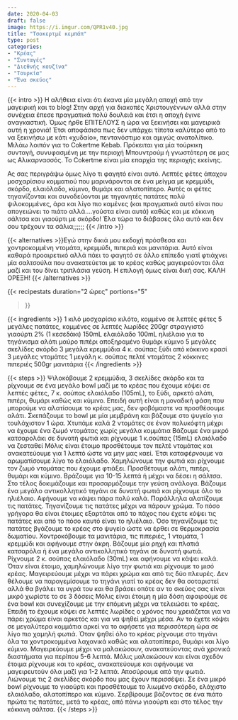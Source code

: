 ```yaml
---
date: 2020-04-03
draft: false
image: https://i.imgur.com/QPR1v40.jpg
title: "Τσοκερτμέ κεμπάπ"
type: post
categories:
- "Κρέας"
- "Συνταγές"
- "Διεθνής κουζίνα"
- "Τουρκία"
- "Ένα σκεύος"
---
```


{{< intro >}}
Η αλήθεια είναι ότι έκανα μία μεγάλη αποχή από την μαγειρική και το blog! Στην αρχή για διακοπές Χριστουγέννων αλλά στην συνέχεια έπεσε πραγματικά πολύ δουλειά και έτσι η αποχή έγινε αναγκαστική. Όμως ήρθε ΕΠΙΤΕΛΟΥΣ η ώρα να ξεκινήσει και μαγειρικά αυτή η χρονιά! Έτσι αποφάσισα πως δεν υπάρχει τίποτα καλύτερο από το να ξεκινήσω με κάτι «χυδαίο», πεντανόστιμο και αμιγώς ανατολίτικο. Μιλάω λοιπόν για το Cokertme Kebab. Πρόκειται για μία τούρκικη συνταγή, συνυφασμένη με την περιοχή Μπουντρούμ ή γνωστότερη σε μας ως Αλικαρνασσός. To Cokertme είναι μία επαρχία της περιοχής εκείνης.

Ας σας περιγράψω όμως λίγο τι φαγητό είναι αυτό. Λεπτές φέτες άπαχου μοσχαρίσιου κομματιού που μαρινάρονται σε ένα μείγμα με κρεμμύδι, σκόρδο, ελαιόλαδο, κύμινο, θυμάρι και αλατοπίπερο. Αυτές οι φέτες τηγανίζονται και συνοδεύονται με τηγανητές πατάτες πολύ ψιλοκομμένες, άρα και λίγο πιο καμένες (και πραγματικά αυτό είναι που απογειώνει το πιάτο αλλά….γούστα είναι αυτά) καθώς και με κόκκινη σάλτσα και γιαούρτι με σκόρδο! Έλα τώρα το διάβασες όλο αυτό και δεν σου τρέχουν τα σάλια;;;;;;
{{< /intro >}}

{{< alternatives >}}Εγώ στην δικιά μου εκδοχή πρόσθεσα και χοντροκομμένη ντομάτα, κρεμμύδι, πιπεριά και μανιτάρια. Αυτό είναι καθαρά προαιρετικό αλλά πάει το φαγητό σε άλλο επίπεδο γιατί φτιάχνει μία σαλτσούλα που ανακατεύεται με το κρέας καθώς μαγειρεύονται όλα μαζί και του δίνει τριπλάσια γεύση. Η επιλογή όμως είναι δική σας. ΚΑΛΗ ΟΡΕΞΗ!
{{< /alternatives >}}

{{< recipestats 
    duration="2 ώρες"
    portions="5"
>}}

{{< ingredients >}} 
1 κιλό μοσχαρίσιο κιλότο, κομμένο σε λεπτές φέτες
5 μεγάλες πατάτες, κομμένες σε λεπτές λωρίδες
200gr στραγγιστό γιαούρτι 2% (1 κεσεδάκι)
150mL ελαιόλαδο
100mL ηλιέλαιο για το τηγάνισμα
αλάτι
μαύρο πιπέρι
αποξηραμένο θυμάρι
κύμινο
5 μεγάλες σκελίδες σκόρδο
3 μεγάλα κρεμμύδια
4 κ. σούπας ξύδι από κόκκινο κρασί
3 μεγάλες ντομάτες
1 μεγάλη κ. σούπας πελτέ ντομάτας
2 κόκκινες πιπεριές
500gr μανιτάρια
{{< /ingredients >}}

{{< steps >}} 
Ψιλοκόβουμε 2 κρεμμύδια, 3 σκελίδες σκόρδο και τα ρίχνουμε σε ένα μεγάλο bowl μαζί με το κρέας που έχουμε κόψει σε λεπτές φέτες, 7 κ. σούπας ελαιόλαδο (105mL),  το ξύδι, αρκετό αλάτι, πιπέρι, θυμάρι καθώς και κύμινο. Επειδή αυτή είναι η μοναδική φάση που μπορούμε να αλατίσουμε το κρέας μας, δεν φοβόμαστε να προσθέσουμε αλάτι.
Σκεπάζουμε το bowl με μία μεμβράνη και βάζουμε στο ψυγείο για τουλάχιστον 1 ώρα.
Χτυπάμε καλά 2 ντομάτες σε έναν πολυκόφτη μέχρι να έχουμε ένα ζωμό ντομάτας χωρίς μεγάλα κομμάτια
Βάζουμε ένα μικρό κατσαρολάκι σε δυνατή φωτιά και ρίχνουμε 1 κ.σούπας (15mL) ελαιόλαδο να ζεσταθεί
Μόλις είναι έτοιμο προσθέτουμε τον πελτέ ντομάτας και ανακατεύουμε για 1 λεπτό ώστε να μην μας καεί. Έτσι καταφέρνουμε να αρωματίσουμε λίγο το ελαιόλαδο.
Χαμηλώνουμε την φωτιά και ρίχνουμε τον ζωμό ντομάτας που έχουμε φτιάξει. Προσθέτουμε αλάτι, πιπέρι, θυμάρι και κύμινο. Βράζουμε για 10-15 λεπτά ή μέχρι να δέσει η σάλτσα. Στο τέλος δοκιμάζουμε και προσαρμόζουμε την γεύση ανάλογα.
Βάζουμε ένα μεγάλο αντικολλητικό τηγάνι σε δυνατή φωτιά και ρίχνουμε όλο το ηλιέλαιο.
Αφήνουμε να κάψει πάρα πολύ καλά. Παράλληλα αλατίζουμε τις πατάτες.
Τηγανίζουμε τις πατάτες μέχρι να πάρουν χρώμα. Το πόσο γρήγορα θα είναι έτοιμες εξαρτάται από το πάχος που έχετε κόψει τις πατάτες και από το πόσο καυτό είναι το ηλιέλαιο. Όσο τηγανίζουμε τις πατάτες βγάζουμε το κρέας στο ψυγείο ώστε να έρθει σε θερμοκρασία δωματίου.
Χοντροκόβουμε τα μανιτάρια, τις πιπεριές, 1 ντομάτα, 1 κρεμμύδι και αφήνουμε στην άκρη.
Βάζουμε μία ρηχή και πλατιά κατσαρόλα ή ένα μεγάλο αντικολλητικό τηγάνι σε δυνατή φωτιά. Ρίχνουμε 2 κ. σούπας ελαιόλαδο (30mL) και αφήνουμε να κάψει καλά.
Όταν είναι έτοιμο, χαμηλώνουμε λίγο την φωτιά και ρίχνουμε το μισό κρέας. Μαγειρεύουμε μέχρι να πάρει χρώμα και από τις δύο πλευρές. Δεν θέλουμε να παραγεμίσουμε το τηγάνι γιατί το κρέας δεν θα σοταριστεί αλλά θα βγάλει τα υγρά του και θα βράσει οπότε αν το σκεύος σας είναι μικρό χωρίστε το σε 3 δόσεις
Μόλις είναι έτοιμη η μία δόση αφαιρούμε σε ένα bowl και συνεχίζουμε με την επόμενη μέχρι να τελειώσει το κρέας. Επειδή το έχουμε κόψει σε λεπτές λωρίδες ο χρόνος που χρειάζεται για να πάρει χρώμα είναι αρκετός και για να ψηθεί μέχρι μέσα. Αν το έχετε κόψει σε μεγαλύτερα κομμάτια αρκεί να το αφήσετε για περισσότερη ώρα σε λίγο πιο χαμηλή φωτιά.
Όταν ψηθεί όλο το κρέας ρίχνουμε στο τηγάνι όλα τα χοντροκομμένα λαχανικά καθώς και αλατοπίπερο, θυμάρι και λίγο κύμινο. Μαγειρεύουμε μέχρι να μαλακώσουν, ανακατεύοντας ανά χρονικά διαστήματα για περίπου 5-6 λεπτά.
Μόλις μαλακώσουν και είναι σχεδόν έτοιμα ρίχνουμε και το κρέας, ανακατεύουμε και αφήνουμε να μαγειρευτούν όλα μαζί για 1-2 λεπτά. Αποσύρουμε από την φωτιά.
Λιώνουμε τις 2 σκελίδες σκόρδο που μας έχουν περισσέψει. Σε ένα μικρό bowl ρίχνουμε το γιαούρτι και προσθέτουμε το λιωμένο σκόρδο, ελάχιστο ελαιόλαδο, αλατοπίπερο και κύμινο.
Σερβίρουμε βάζοντας σε ένα πιάτο πρώτα τις πατάτες, μετά το κρέας, από πάνω γιαούρτι και στο τέλος την κόκκινη σάλτσα.
{{< /steps >}}
